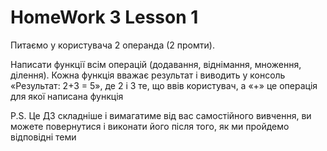 # HomeWork 3 Lesson 1

Питаємо у користувача 2 операнда (2 промти).

Написати функції всім операцій (додавання, віднімання, множення, ділення). Кожна функція вважає результат і виводить у консоль «Результат: 2+3 = 5», де 2 і 3 те, що ввів користувач, а «+» це операція для якої написана функція

P.S. Це ДЗ складніше і вимагатиме від вас самостійного вивчення, ви можете повернутися і виконати його після того, як ми пройдемо відповідні теми